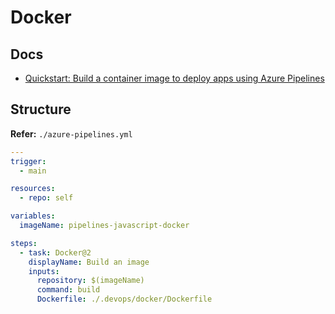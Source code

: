 # Docker

<!--
https://github.com/khlee97/lab-shop-pub-sub/blob/main/delivery/azure-pipelines.yml
-->

## Docs

- [Quickstart: Build a container image to deploy apps using Azure Pipelines](https://learn.microsoft.com/en-us/azure/devops/pipelines/ecosystems/containers/build-image?view=azure-devops)

## Structure

**Refer:** `./azure-pipelines.yml`

```yml
---
trigger:
  - main

resources:
  - repo: self

variables:
  imageName: pipelines-javascript-docker

steps:
  - task: Docker@2
    displayName: Build an image
    inputs:
      repository: $(imageName)
      command: build
      Dockerfile: ./.devops/docker/Dockerfile
```
